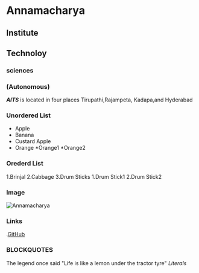# Annamacharya
## Institute
## Technoloy 
### sciences
### (Autonomous)

***AITS*** is located in four places Tirupathi,Rajampeta, Kadapa,and Hyderabad

### Unordered List
* Apple
* Banana
* Custard Apple
* Orange
  *Orange1
  *Orange2
### Orederd List
1.Brinjal
2.Cabbage
3.Drum Sticks
    1.Drum Stick1
    2.Drum Stick2

### Image
![Annamacharya](http://www.andhraportal.org/wp-content/uploads/2015/05/annamayya.jpg)

### Links
.[GitHub](https://github.com)

### BLOCKQUOTES
The legend once said
"Life is like a lemon under the tractor tyre"
*Literals*

